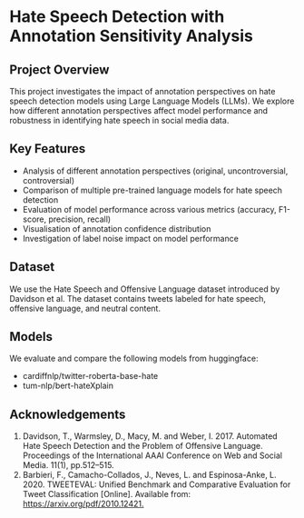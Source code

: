 # Hate Speech Detection with Annotation Sensitivity Analysis

## Project Overview
This project investigates the impact of annotation perspectives on hate speech detection models using Large Language Models (LLMs). We explore how different annotation perspectives affect model performance and robustness in identifying hate speech in social media data.

## Key Features
* Analysis of different annotation perspectives (original, uncontroversial, controversial)
* Comparison of multiple pre-trained language models for hate speech detection
* Evaluation of model performance across various metrics (accuracy, F1-score, precision, recall)
* Visualisation of annotation confidence distribution
* Investigation of label noise impact on model performance

## Dataset
We use the Hate Speech and Offensive Language dataset introduced by Davidson et al. The dataset contains tweets labeled for hate speech, offensive language, and neutral content.

## Models
We evaluate and compare the following models from huggingface:
- cardiffnlp/twitter-roberta-base-hate
- tum-nlp/bert-hateXplain

## Acknowledgements
1. Davidson, T., Warmsley, D., Macy, M. and Weber, I. 2017. Automated Hate Speech Detection and the Problem of Offensive Language. Proceedings of the International AAAI Conference on Web and Social Media. 11(1), pp.512–515.
2. Barbieri, F., Camacho-Collados, J., Neves, L. and Espinosa-Anke, L. 2020. TWEETEVAL: Unified Benchmark and Comparative Evaluation for Tweet Classification [Online]. Available from: https://arxiv.org/pdf/2010.12421.‌
